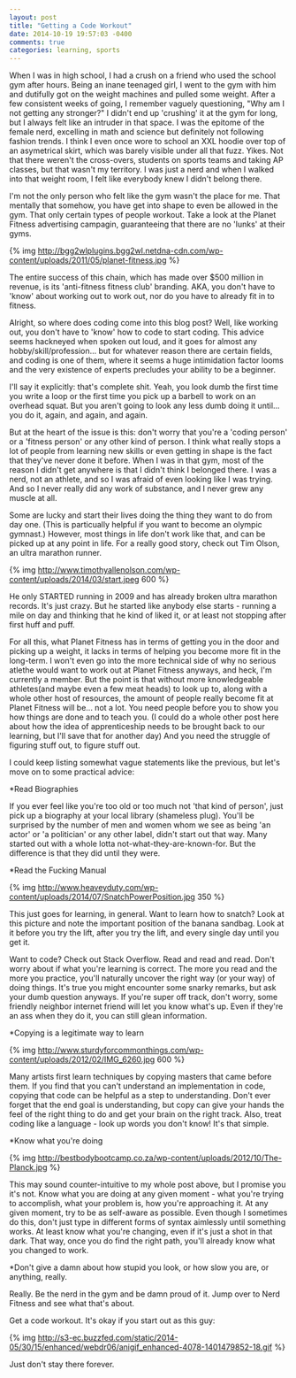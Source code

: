 ```yaml
---
layout: post
title: "Getting a Code Workout"
date: 2014-10-19 19:57:03 -0400
comments: true
categories: learning, sports
---
```


When I was in high school, I had a crush on a friend who used the school gym after hours. Being an inane teenaged girl, I went to the gym with him and dutifully got on the weight machines and pulled some weight. After a few consistent weeks of going, I remember vaguely questioning, "Why am I not getting any stronger?" I didn't end up 'crushing' it at the gym for long, but I always felt like an intruder in that space. I was the epitome of the female nerd, excelling in math and science but definitely not following fashion trends. I think I even once wore to school an XXL hoodie over top of an asymetrical skirt, which was barely visible under all that fuzz. Yikes. Not that there weren't the cross-overs, students on sports teams and taking AP classes, but that wasn't my territory. I was just a nerd and when I walked into that weight room, I felt like everybody knew I didn't belong there.

I'm not the only person who felt like the gym wasn't the place for me. That mentally that somehow, you have get into shape to even be allowed in the gym. That only certain types of people workout. Take a look at the Planet Fitness advertising campagin, guaranteeing that there are no 'lunks' at their gyms.

{% img http://bgg2wlplugins.bgg2wl.netdna-cdn.com/wp-content/uploads/2011/05/planet-fitness.jpg %} 

The entire success of this chain, which has made over $500 million in revenue, is its 'anti-fitness fitness club' branding. AKA, you don't have to 'know' about working out to work out, nor do you have to already fit in to fitness. 

Alright, so where does coding come into this blog post? Well, like working out, you don't have to 'know' how to code to start coding. This advice seems hackneyed when spoken out loud, and it goes for almost any hobby/skill/profession... but for whatever reason there are certain fields, and coding is one of them, where it seems a huge intimidation factor looms and the very existence of experts precludes your ability to be a beginner.

I'll say it explicitly: that's complete shit. Yeah, you look dumb the first time you write a loop or the first time you pick up a barbell to work on an overhead squat. But you aren't going to look any less dumb doing it until... you do it, again, and again, and again.

But at the heart of the issue is this: don't worry that you're a 'coding person' or a 'fitness person' or any other kind of person. I think what really stops a lot of people from learning new skills or even getting in shape is the fact that they've never done it before. When I was in that gym, most of the reason I didn't get anywhere is that I didn't think I belonged there. I was a nerd, not an athlete, and so I was afraid of even looking like I was trying. And so I never really did any work of substance, and I never grew any muscle at all.

Some are lucky and start their lives doing the thing they want to do from day one. (This is particually helpful if you want to become an olympic gymnast.) However, most things in life don't work like that, and can be picked up at any point in life. For a really good story, check out Tim Olson, an ultra marathon runner.

{% img http://www.timothyallenolson.com/wp-content/uploads/2014/03/start.jpeg 600 %}

He only STARTED running in 2009 and has already broken ultra marathon records. It's just crazy. But he started like anybody else starts - running a mile on day and thinking that he kind of liked it, or at least not stopping after first huff and puff.

For all this, what Planet Fitness has in terms of getting you in the door and picking up a weight, it lacks in terms of helping you become more fit in the long-term. I won't even go into the more technical side of why no serious atlethe would want to work out at Planet Fitness anyways, and heck, I'm currently a member. But the point is that without more knowledgeable athletes(and maybe even a few meat heads) to look up to, along with a whole other host of resources, the amount of people really become fit at Planet Fitness will be... not a lot. You need people before you to show you how things are done and to teach you. (I could do a whole other post here about how the idea of apprenticeship needs to be brought back to our learning, but I'll save that for another day) And you need the struggle of figuring stuff out, to figure stuff out.

I could keep listing somewhat vague statements like the previous, but let's move on to some practical advice:

*Read Biographies

If you ever feel like you're too old or too much not 'that kind of person', just pick up a biography at your local library (shameless plug). You'll be surprised by the number of men and women whom we see as being 'an actor' or 'a politician' or any other label, didn't start out that way. Many started out with a whole lotta not-what-they-are-known-for. But the difference is that they did until they were.

*Read the Fucking Manual

{% img http://www.heaveyduty.com/wp-content/uploads/2014/07/SnatchPowerPosition.jpg 350 %} 

This just goes for learning, in general. Want to learn how to snatch? Look at this picture and note the important position of the banana sandbag. Look at it before you try the lift, after you try the lift, and every single day until you get it.

Want to code? Check out Stack Overflow. Read and read and read. Don't worry about if what you're learning is correct. The more you read and the more you practice, you'll naturally uncover the right way (or your way) of doing things. It's true you might encounter some snarky remarks, but ask your dumb question anyways. If you're super off track, don't worry, some friendly neighbor internet friend will let you know what's up. Even if they're an ass when they do it, you can still glean information.

*Copying is a legitimate way to learn

{% img http://www.sturdyforcommonthings.com/wp-content/uploads/2012/02/IMG_6260.jpg 600 %}

Many artists first learn techniques by copying masters that came before them. If you find that you can't understand an implementation in code, copying that code can be helpful as a step to understanding. Don't ever forget that the end goal is understanding, but copy can give your hands the feel of the right thing to do and get your brain on the right track. Also, treat coding like a language - look up words you don't know! It's that simple.

*Know what you're doing

{% img http://bestbodybootcamp.co.za/wp-content/uploads/2012/10/The-Planck.jpg %}

This may sound counter-intuitive to my whole post above, but I promise you it's not. Know what you are doing at any given moment - what you're trying to accomplish, what your problem is, how you're approaching it. At any given moment, try to be as self-aware as possible. Even though I sometimes do this, don't just type in different forms of syntax aimlessly until something works. At least know what you're changing, even if it's just a shot in that dark. That way, once you do find the right path, you'll already know what you changed to work.

*Don't give a damn about how stupid you look, or how slow you are, or anything, really.

Really. Be the nerd in the gym and be damn proud of it. Jump over to Nerd Fitness and see what that's about.

Get a code workout. It's okay if you start out as this guy:

{% img http://s3-ec.buzzfed.com/static/2014-05/30/15/enhanced/webdr06/anigif_enhanced-4078-1401479852-18.gif %}

Just don't stay there forever.